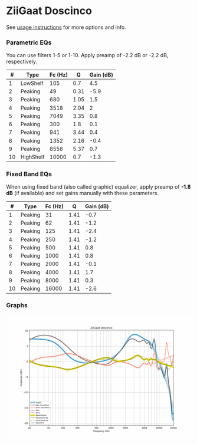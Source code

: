 # ZiiGaat Doscinco
See [usage instructions](https://github.com/jaakkopasanen/AutoEq#usage) for more options and info.

### Parametric EQs
You can use filters 1-5 or 1-10. Apply preamp of -2.2 dB or -2.2 dB, respectively.

|   # | Type      |   Fc (Hz) |    Q |   Gain (dB) |
|-----|-----------|-----------|------|-------------|
|   1 | LowShelf  |       105 | 0.7  |         4.5 |
|   2 | Peaking   |        49 | 0.31 |        -5.9 |
|   3 | Peaking   |       680 | 1.05 |         1.5 |
|   4 | Peaking   |      3518 | 2.04 |         2   |
|   5 | Peaking   |      7049 | 3.35 |         0.8 |
|   6 | Peaking   |       300 | 1.8  |         0.1 |
|   7 | Peaking   |       941 | 3.44 |         0.4 |
|   8 | Peaking   |      1352 | 2.16 |        -0.4 |
|   9 | Peaking   |      8558 | 5.37 |         0.7 |
|  10 | HighShelf |     10000 | 0.7  |        -1.3 |

### Fixed Band EQs
When using fixed band (also called graphic) equalizer, apply preamp of **-1.8 dB** (if available) and set gains manually with these parameters.

|   # | Type    |   Fc (Hz) |    Q |   Gain (dB) |
|-----|---------|-----------|------|-------------|
|   1 | Peaking |        31 | 1.41 |        -0.7 |
|   2 | Peaking |        62 | 1.41 |        -1.2 |
|   3 | Peaking |       125 | 1.41 |        -2.4 |
|   4 | Peaking |       250 | 1.41 |        -1.2 |
|   5 | Peaking |       500 | 1.41 |         0.8 |
|   6 | Peaking |      1000 | 1.41 |         0.8 |
|   7 | Peaking |      2000 | 1.41 |        -0.1 |
|   8 | Peaking |      4000 | 1.41 |         1.7 |
|   9 | Peaking |      8000 | 1.41 |         0.3 |
|  10 | Peaking |     16000 | 1.41 |        -2.6 |

### Graphs
![](./ZiiGaat%20Doscinco.png)
